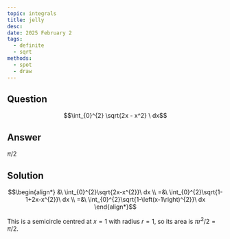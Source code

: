 ```yaml
---
topic: integrals
title: jelly
desc: 
date: 2025 February 2
tags:
  - definite
  - sqrt
methods:
  - spot
  - draw
---
```



## Question
```math
\int_{0}^{2}
  \sqrt{2x - x^2}
\ dx
```


## Answer
$\pi / 2$


## Solution

```math
\begin{align*}
  &\ \int_{0}^{2}\sqrt{2x-x^{2}}\ dx
  \\ =&\ \int_{0}^{2}\sqrt{1-1+2x-x^{2}}\ dx
  \\ =&\ \int_{0}^{2}\sqrt{1-\left(x-1\right)^{2}}\ dx
\end{align*}
```

This is a semicircle centred at $x = 1$ with radius $r = 1$, so its area is $\pi r^2/2 = \pi/2$.
